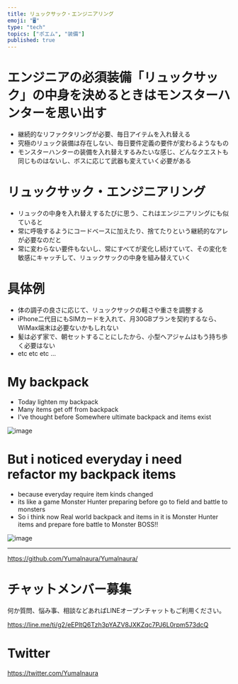 ```yaml
---
title: リュックサック・エンジニアリング
emoji: "🖥"
type: "tech"
topics: ["ポエム", "装備"]
published: true
---
```


# エンジニアの必須装備「リュックサック」の中身を決めるときはモンスターハンターを思い出す

- 継続的なリファクタリングが必要、毎日アイテムを入れ替える
- 究極のリュック装備は存在しない、毎日要件定義の要件が変わるようなもの
- モンスターハンターの装備を入れ替えするみたいな感じ、どんなクエストも同じものはないし、ボスに応じて武器も変えていく必要がある

# リュックサック・エンジニアリング

- リュックの中身を入れ替えするたびに思う、これはエンジニアリングにも似ていると
- 常に呼吸するようにコードベースに加えたり、捨てたりという継続的なアレが必要なのだと
- 常に変わらない要件もないし、常にすべてが変化し続けていて、その変化を敏感にキャッチして、リュックサックの中身を組み替えていく

# 具体例

- 体の調子の良さに応じて、リュックサックの軽さや重さを調整する
- iPhone二代目にもSIMカードを入れて、月30GBプランを契約するなら、WiMax端末は必要ないかもしれない
- 髪は必ず家で、朝セットすることにしたから、小型ヘアジャムはもう持ち歩く必要はない
- etc etc etc ...

# My backpack

- Today lighten my backpack 
- Many items get off from backpack
- I've thought before Somewhere ultimate backpack and items exist

![image](https://user-images.githubusercontent.com/13635059/50559670-a04b5080-0d3c-11e9-96fe-b514baf327a8.png)

# But i noticed everyday i need refactor my backpack items

- because everyday require item kinds changed
- its like a game Monster Hunter preparing before go to field and battle to monsters
- So i think now Real world backpack and items in it is Monster Hunter items and prepare fore battle to Monster BOSS!! 


![image](https://user-images.githubusercontent.com/13635059/50559697-f15b4480-0d3c-11e9-84d3-c844eb455852.png)

---

https://github.com/YumaInaura/YumaInaura/








<!-- Update From Qiita API -->

# チャットメンバー募集


何か質問、悩み事、相談などあればLINEオープンチャットもご利用ください。

https://line.me/ti/g2/eEPltQ6Tzh3pYAZV8JXKZqc7PJ6L0rpm573dcQ





# Twitter


https://twitter.com/YumaInaura


<!-- Update From Qiita API -->


